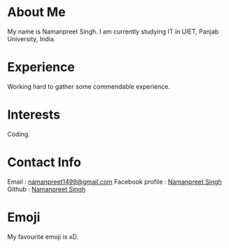 # About Me
My name is Namanpreet Singh. I am currently studying IT in UIET, Panjab University, India.
# Experience
Working hard to gather some commendable experience.
# Interests
Coding.
# Contact Info
Email : [namanpreet1499@gmail.com](mailto:namanpreet1499@gmail.com)
Facebook profile : [Namanpreet Singh](www.facebook.com/namanpreetsingh)
Github : [Namanpreet Singh](github.com/namanpreetsingh)
# Emoji
My favourite emoji is xD.
